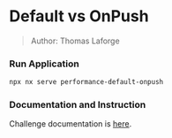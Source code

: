 # Default vs OnPush

> Author: Thomas Laforge

### Run Application

```bash
npx nx serve performance-default-onpush
```

### Documentation and Instruction

Challenge documentation is [here](https://angular-challenges.vercel.app/challenges/performance/34-default-onpush/).
